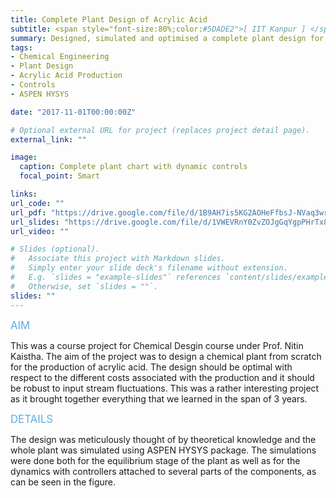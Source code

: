 ```yaml
---
title: Complete Plant Design of Acrylic Acid
subtitle: <span style="font-size:80%;color:#5DADE2">[ IIT Kanpur ] </span><span style="font-size:80%">Prasang Gupta, <a href="https://www.linkedin.com/in/amanishadas/" target="_blank">Amanisha Das</a>, <a href="https://www.linkedin.com/in/mohammad-a-6371aaa6/" target="_blank">Mohd. Aqib</a>, <a href="https://www.iitk.ac.in/che/nk.htm" target="_blank">Prof. Nitin Kaistha</a></span>
summary: Designed, simulated and optimised a complete plant design for the production of acryclic acid with raw materials on ASPEN HYSYS and MATLAB. Successfully tuned the plant for optimal performance with minimum cost and robustness to raw material stream fluctuations.
tags:
- Chemical Engineering
- Plant Design
- Acrylic Acid Production
- Controls
- ASPEN HYSYS

date: "2017-11-01T00:00:00Z"

# Optional external URL for project (replaces project detail page).
external_link: ""

image:
  caption: Complete plant chart with dynamic controls
  focal_point: Smart

links:
url_code: ""
url_pdf: "https://drive.google.com/file/d/1B9AH7is5KG2AOHeFfbsJ-NVaq3wre9Dm/view?usp=sharing"
url_slides: "https://drive.google.com/file/d/1VWEVRnY0ZvZOJgGqYgpPHrTx8FQJKJk9/view?usp=sharing"
url_video: ""

# Slides (optional).
#   Associate this project with Markdown slides.
#   Simply enter your slide deck's filename without extension.
#   E.g. `slides = "example-slides"` references `content/slides/example-slides.md`.
#   Otherwise, set `slides = ""`.
slides: ""
---
```


<span style="color:#5DADE2;font-style:bold;font-size:120%">AIM</span>

This was a course project for Chemical Desgin course under Prof. Nitin Kaistha. The aim of the project was to design a chemical plant from scratch for the production of acrylic acid. The design should be optimal with respect to the different costs associated with the production and it should be robust to input stream fluctuations. This was a rather interesting project as it brought together everything that we learned in the span of 3 years.

<span style="color:#5DADE2;font-style:bold;font-size:120%">DETAILS</span>

The design was meticulously thought of by theoretical knowledge and the whole plant was simulated using ASPEN HYSYS package. The simulations were done both for the equilibrium stage of the plant as well as for the dynamics with controllers attached to several parts of the components, as can be seen in the figure.